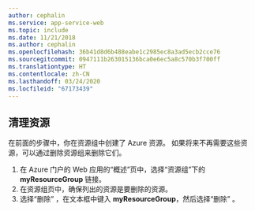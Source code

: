```yaml
---
author: cephalin
ms.service: app-service-web
ms.topic: include
ms.date: 11/21/2018
ms.author: cephalin
ms.openlocfilehash: 36b41d8d6b488eabe1c2985ec8a3ad5ecb2cce76
ms.sourcegitcommit: 0947111b263015136bca0e6ec5a8c570b3f700ff
ms.translationtype: HT
ms.contentlocale: zh-CN
ms.lasthandoff: 03/24/2020
ms.locfileid: "67173439"
---
```

## <a name="clean-up-resources"></a>清理资源

在前面的步骤中，你在资源组中创建了 Azure 资源。 如果将来不再需要这些资源，可以通过删除资源组来删除它们。
 
1. 在 Azure 门户的 Web 应用的“概述”页中，选择“资源组”下的 **myResourceGroup** 链接。
2. 在资源组页中，确保列出的资源是要删除的资源。
3. 选择“删除”  ，在文本框中键入 **myResourceGroup**，然后选择“删除”  。
